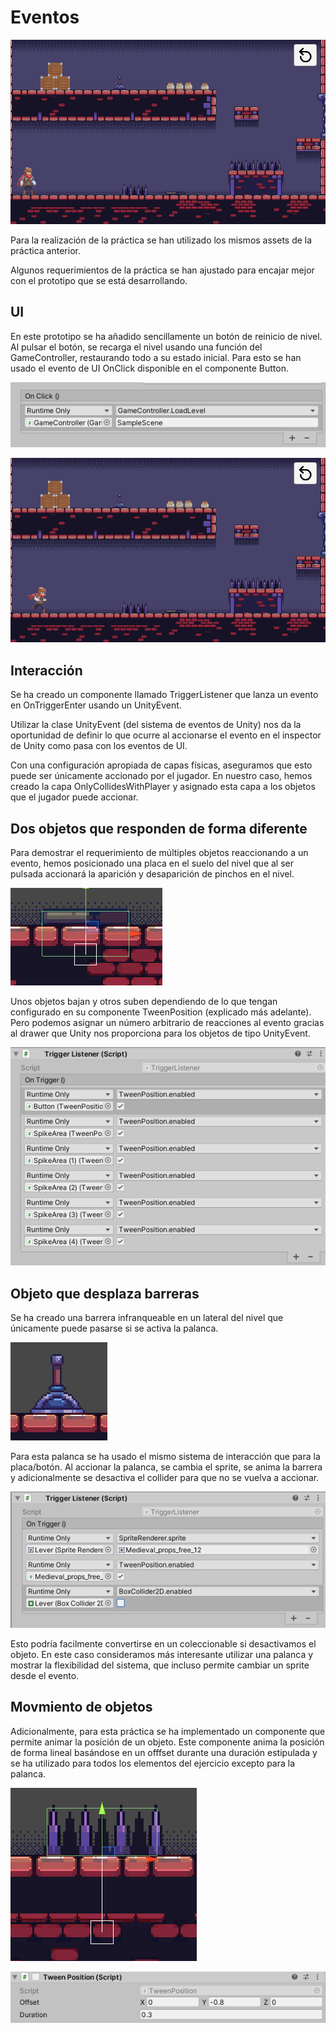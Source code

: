 # Eventos

![alt text](https://github.com/JosueULL/ull_mdv_fundamentos/blob/master/entrega10/events.gif)

Para la realización de la práctica se han utilizado los mismos assets de la práctica anterior.

Algunos requerimientos de la práctica se han ajustado para encajar mejor con el prototipo que se está desarrollando.

## UI

En este prototipo se ha añadido sencillamente un botón de reinicio de nivel. Al pulsar el botón, se recarga el nivel usando una función del GameController, restaurando todo a su estado inicial. 
Para esto se han usado el evento de UI OnClick disponible en el componente Button.

![alt text](https://github.com/JosueULL/ull_mdv_fundamentos/blob/master/entrega10/restart.PNG)

![alt text](https://github.com/JosueULL/ull_mdv_fundamentos/blob/master/entrega10/events2.gif)

## Interacción

Se ha creado un componente llamado TriggerListener que lanza un evento en OnTriggerEnter usando un UnityEvent. 

Utilizar la clase UnityEvent (del sistema de eventos de Unity) nos da la oportunidad de definir lo que ocurre al accionarse el evento en el inspector de Unity como pasa con los eventos de UI.

Con una configuración apropiada de capas físicas, aseguramos que esto puede ser únicamente accionado por el jugador. En nuestro caso, hemos creado la capa OnlyCollidesWithPlayer y asignado esta capa a los objetos que el jugador puede accionar.

## Dos objetos que responden de forma diferente

Para demostrar el requerimiento de múltiples objetos reaccionando a un evento, hemos posicionado una placa en el suelo del nivel que al ser pulsada accionará la aparición y desaparición de pinchos en el nivel.

![alt text](https://github.com/JosueULL/ull_mdv_fundamentos/blob/master/entrega10/button.PNG)

Unos objetos bajan y otros suben dependiendo de lo que tengan configurado en su componente TweenPosition (explicado más adelante). Pero podemos asignar un número arbitrario de reacciones al evento gracias al drawer que Unity nos proporciona para los objetos de tipo UnityEvent.

![alt text](https://github.com/JosueULL/ull_mdv_fundamentos/blob/master/entrega10/buttonevent.PNG)

## Objeto que desplaza barreras

Se ha creado una barrera infranqueable en un lateral del nivel que únicamente puede pasarse si se activa la palanca.

![alt text](https://github.com/JosueULL/ull_mdv_fundamentos/blob/master/entrega10/lever.PNG)

Para esta palanca se ha usado el mismo sistema de interacción que para la placa/botón. Al accionar la palanca, se cambia el sprite, se anima la barrera y adicionalmente se desactiva el collider para que no se vuelva a accionar.

![alt text](https://github.com/JosueULL/ull_mdv_fundamentos/blob/master/entrega10/leverevent.PNG)

Esto podría facilmente convertirse en un coleccionable si desactivamos el objeto. En este caso consideramos más interesante utilizar una palanca y mostrar la flexibilidad del sistema, que incluso permite cambiar un sprite desde el evento.

## Movmiento de objetos

Adicionalmente, para esta práctica se ha implementado un componente que permite animar la posición de un objeto. Este componente anima la posición de forma lineal basándose en un offfset durante una duración estipulada y se ha utilizado para todos los elementos del ejercicio excepto para la palanca.

![alt text](https://github.com/JosueULL/ull_mdv_fundamentos/blob/master/entrega10/spikes.PNG)

![alt text](https://github.com/JosueULL/ull_mdv_fundamentos/blob/master/entrega10/tween.PNG)

